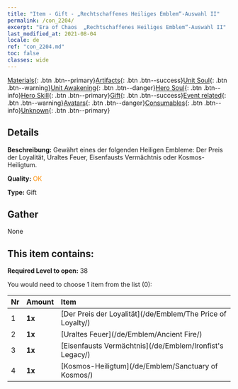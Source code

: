 ```yaml
---
title: "Item - Gift - „Rechtschaffenes Heiliges Emblem“-Auswahl II"
permalink: /con_2204/
excerpt: "Era of Chaos  „Rechtschaffenes Heiliges Emblem“-Auswahl II"
last_modified_at: 2021-08-04
locale: de
ref: "con_2204.md"
toc: false
classes: wide
---
```

 [Materials](/ItemsDE/){: .btn .btn--primary}[Artifacts](/ItemsDE/Artifacts/){: .btn .btn--success}[Unit Soul](/ItemsDE/UnitSoul/){: .btn .btn--warning}[Unit Awakening](/ItemsDE/UnitAwakening/){: .btn .btn--danger}[Hero Soul](/ItemsDE/HeroSoul/){: .btn .btn--info}[Hero Skill](/ItemsDE/HeroSkill/){: .btn .btn--primary}[Gift](/ItemsDE/Gift/){: .btn .btn--success}[Event related](/ItemsDE/Events/){: .btn .btn--warning}[Avatars](/ItemsDE/Avatars/){: .btn .btn--danger}[Consumables](/ItemsDE/Consumables/){: .btn .btn--info}[Unknown](/ItemsDE/Unknown/){: .btn .btn--primary}

## Details
 **Beschreibung:** Gewährt eines der folgenden Heiligen Embleme: Der Preis der Loyalität, Uraltes Feuer, Eisenfausts Vermächtnis oder Kosmos-Heiligtum.

 **Quality:** <span style="color: #FF8C00">OK</span>

 **Type:** Gift

## Gather

  None

## This item contains:

 **Required Level to open:** 38

 You would need to choose 1 item from the list (0):

  | Nr | Amount |     Item    |
  |:---|:-------|:------------|
  | 1 |  **1x** | [Der Preis der Loyalität](/de/Emblem/The Price of Loyalty/) |  | 
  | 2 |  **1x** | [Uraltes Feuer](/de/Emblem/Ancient Fire/) |  | 
  | 3 |  **1x** | [Eisenfausts Vermächtnis](/de/Emblem/Ironfist's Legacy/) |  | 
  | 4 |  **1x** | [Kosmos-Heiligtum](/de/Emblem/Sanctuary of Kosmos/) |  | 
